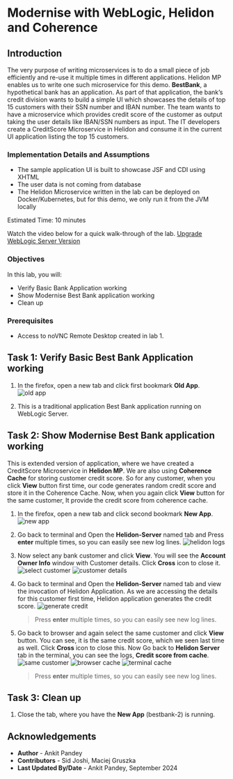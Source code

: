 # Modernise with WebLogic, Helidon and Coherence 

## Introduction

The very purpose of writing microservices is to do a small piece of job efficiently and re-use it multiple times in different applications. Helidon MP enables us to write one such microservice for this demo. **BestBank**, a hypothetical bank has an application. As part of that application, the bank’s credit division wants to build a simple UI which showcases the details of top 15 customers with their SSN number and IBAN number. The team wants to have a microservice which provides credit score of the customer as output taking the user details like IBAN/SSN numbers as input. The IT developers create a CreditScore Microservice in Helidon and consume it in the current UI application listing the top 15 customers.

### Implementation Details and Assumptions

* The sample application UI is built to showcase JSF and CDI using XHTML
* The user data is not coming from database
* The Helidon Microservice written in the lab can be deployed on Docker/Kubernetes, but for this demo, we only run it from the JVM locally

Estimated Time: 10 minutes

Watch the video below for a quick walk-through of the lab.
[Upgrade WebLogic Server Version](videohub:1_5vonezmn)

### Objectives

In this lab, you will:

* Verify Basic Bank Application working
* Show Modernise Best Bank application working
* Clean up

### Prerequisites

* Access to noVNC Remote Desktop created in lab 1.


## Task 1: Verify Basic Best Bank Application working

1. In the firefox, open a new tab and click first bookmark **Old App**.
    ![old app](images/old-app.png)

2. This is a traditional application Best Bank application running on WebLogic Server.


## Task 2: Show Modernise Best Bank application working

This is extended version of application, where we have created a CreditScore Microservice in **Helidon MP**. We are also using **Coherence Cache** for storing customer credit score. So for any customer, when you click **View** button first time, our code generates random credit score and store it in the  Coherence Cache. Now, when you again click **View** button for the same customer, It provide the credit score from coherence cache.

1. In the firefox, open a new tab and click second bookmark **New App**.
    ![new app](images/new-app.png)

2. Go back to terminal and Open the **Helidon-Server** named tab and Press **enter** multiple times, so you can easily see new log lines.
    ![helidon logs](images/helidon-logs.png)

3. Now select any bank customer and click **View**. You will see the **Account Owner Info** window with Customer details. Click **Cross** icon to close it.
    ![select customer](images/select-customer.png)
    ![customer details](images/customer-details.png)


4. Go back to terminal and Open the **Helidon-Server** named tab and view the invocation of Helidon Application. As we are accessing the details for this customer first time, Helidon application generates the credit score.
    ![generate credit](images/generate-credit.png)

    > Press **enter** multiple times, so you can easily see new log lines. 


5. Go back to browser and again select the same customer and click **View** button. You can see, it is the same credit score, which we seen last time as well. Click **Cross** icon to close this.  Now Go back to **Helidon Server** tab in the terminal, you can see the logs, **Credit score from cache**.
    ![same customer](images/same-customer.png)
    ![browser cache](images/browser-cache.png)
    ![terminal cache](images/terminal-cache.png)

    > Press **enter** multiple times, so you can easily see new log lines.

## Task 3: Clean up

1. Close the tab, where you have the **New App** (bestbank-2) is running.

## Acknowledgements

* **Author** -  Ankit Pandey
* **Contributors** - Sid Joshi, Maciej Gruszka 
* **Last Updated By/Date** - Ankit Pandey, September 2024